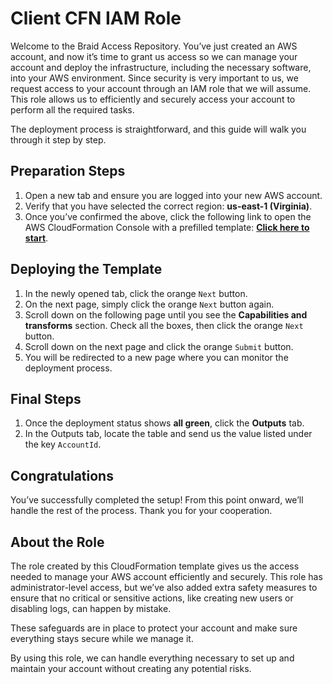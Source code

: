 # Client CFN IAM Role

Welcome to the Braid Access Repository. You’ve just created an AWS account, and now it’s time to grant us access so we can manage your account and deploy the infrastructure, including the necessary software, into your AWS environment. Since security is very important to us, we request access to your account through an IAM role that we will assume. This role allows us to efficiently and securely access your account to perform all the required tasks.

The deployment process is straightforward, and this guide will walk you through it step by step.

## Preparation Steps

1. Open a new tab and ensure you are logged into your new AWS account.  
1. Verify that you have selected the correct region: **us-east-1 (Virginia)**.  
1. Once you’ve confirmed the above, click the following link to open the AWS CloudFormation Console with a prefilled template: **[Click here to start](https://console.aws.amazon.com/cloudformation/home#/stacks/new?stackName=braid-access&templateURL=https://braid-438465148503-us-east-1-cdn.s3.us-east-1.amazonaws.com/cfn/client_cfn_iam_role.json)**.  

## Deploying the Template

1. In the newly opened tab, click the orange `Next` button.  
1. On the next page, simply click the orange `Next` button again.  
1. Scroll down on the following page until you see the **Capabilities and transforms** section. Check all the boxes, then click the orange `Next` button.  
1. Scroll down on the next page and click the orange `Submit` button.  
1. You will be redirected to a new page where you can monitor the deployment process.  

## Final Steps

1. Once the deployment status shows **all green**, click the **Outputs** tab.  
1. In the Outputs tab, locate the table and send us the value listed under the key `AccountId`.  

## Congratulations

You’ve successfully completed the setup! From this point onward, we’ll handle the rest of the process. Thank you for your cooperation.

## About the Role

The role created by this CloudFormation template gives us the access needed to manage your AWS account efficiently and securely. This role has administrator-level access, but we’ve also added extra safety measures to ensure that no critical or sensitive actions, like creating new users or disabling logs, can happen by mistake.

These safeguards are in place to protect your account and make sure everything stays secure while we manage it.

By using this role, we can handle everything necessary to set up and maintain your account without creating any potential risks.

